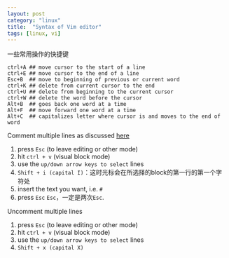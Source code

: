 ```yaml
---
layout: post
category: "linux"
title:  "Syntax of Vim editor"
tags: [linux, vi]
---
```


一些常用操作的快捷键

```
ctrl+A ## move cursor to the start of a line
ctrl+E ## move cursor to the end of a line
Esc+B  ## move to beginning of previous or current word
ctrl+K ## delete from current cursor to the end 
ctrl+U ## delete from beginning to the current cursor
ctrl+W ## delete the word before the cursor
Alt+B  ## goes back one word at a time
Alt+F  ## move forward one word at a time
Alt+C  ## capitalizes letter where cursor is and moves to the end of word
```

Comment multiple lines as discussed [here](https://stackoverflow.com/questions/1676632/whats-a-quick-way-to-comment-uncomment-lines-in-vim)

1. press `Esc` (to leave editing or other mode)
2. hit `ctrl + v` (visual block mode)
3. use the `up/down arrow keys to select` lines 
4. `Shift + i (capital I)`：这时光标会在所选择的block的第一行的第一个字符处
5. insert the text you want, i.e. `#`
6. press `Esc` `Esc`，一定是两次`Esc`.

Uncomment multiple lines

1. press `Esc` (to leave editing or other mode)
2. hit `ctrl + v` (visual block mode)
3. use the `up/down arrow keys to select` lines 
4. `Shift + x (capital X)`